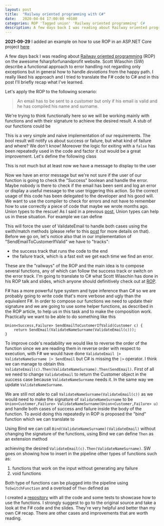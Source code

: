 ```yaml
---
layout: post
title:  "Railway oriented programming with C#"
date:   2020-04-04 17:00:00 +0100
categories: ROP 'Tagged union' 'Railway oriented programming' C#
description: A few days back I was reading about Railway oriented programming
---
```


**2021-09-29** I added an example on how to use ROP in an ASP.NET Core project [here](2021-09-29-ROP-in-ASPNET-core.md)

A few days back I was reading about [Railway oriented programming](https://fsharpforfunandprofit.com/rop/) (ROP) on the awesome fsharpforfunandprofit website. Scott Wlaschin (SW) describe a functional approach to error handling not regarding only exceptions but in general how to handle *deviations* from the happy path. I really liked his approach and I tried to translate the F# code to C# and in this post I'll briefly recap what I've learned.

Let's apply the ROP to the following scenario: 

>An email has to be sent to a customer but only if his email is valid and he has compiled his name and surname. 

We're trying to think functionally here so we will be working mainly with functions and with their signature to achieve the desired result. A stub of our functions could be

<script src="https://gist.github.com/davidelettieri/3bdbb6315d3a9e08a585a74974a2b712.js"></script>

This is a very simple and naive implementation of our requirements. The bool result will notify us about success or failure, but what kind of failure and where? We don't know! Moreover the logic for exiting with a `false` has been repeatedly used in the code and factor it out would be a great improvement. Let's define the following class

<script src="https://gist.github.com/davidelettieri/17fc206f87ec97d3ffd80d7ad25a1520.js"></script>

This is not much but at least now we have a message to display to the user

<script src="https://gist.github.com/davidelettieri/95ef8dbdb5eae0cd2714a64b366f7b57.js"></script>

Now we have an error message but we're not sure if the user of our function is going to check the "Success" boolean and handle the error. Maybe nobody is there to check if the email has been sent and log an error or display a useful message to the user triggering this action. So the correct usage of this code has been delegated to the developer and his good will. We want to use the compiler to check for errors and not have to remember how to use correctly a piece of code that maybe we wrote months ago. Union types to the rescue! As I said in a previous [post](/tagged/union/2020/03/25/a-tagged-union-example.html), Union types can help us in these situation. For example we can define

<script src="https://gist.github.com/davidelettieri/744df9e717240608ee3672e5df799544.js"></script>

This will force the user of ValidateEmail to handle both cases using the swith/match methods (please refer to this [post](/tagged/union/2020/03/25/a-tagged-union-example.html) for more details on that). Before we go on, let's notice also that in our implementation of "SendEmailToCustomerIfValid" we have to "tracks":
- the success track that runs the code to the end
- the failure track, which is a fast exit we get each time we find an error.

These are the "railways" of the ROP and the main idea is to compose several functions, any of which can follow the success track or switch on the error track. I'm going to translate to C# what Scott Wlaschin has done in his ROP talk and slides, which anyone should definitively check out at [ROP](https://fsharpforfunandprofit.com/rop/).

F# has a more powerful type system and type inference than C# so we are probably going to write code that's more verbose and ugly than the equivalent F#. In order to compose our functions we need to update their signature and we are going to use some helper functions, as described in the ROP article, to help us in this task and to make the composition work. Practically we want to be able to do something like this 

```
Union<Success,Failure> SendEmailToCustomerIfValid(Customer c) { 
    return SendEmail(ValidateNameSurname(ValidateEmail(c)));
}
```

To improve code's readability we would like to reverse the order of the function since we are reading them in reverse order with respect to execution, with F# we would have done `ValidateEmail |> ValidateNameSurname |> SendEmail` but C# is missing the `|>` operator. I think we can manage to obtain this `ValidateEmail(c).Then(ValidateNameSurname).Then(SendEmail)`. First of all we need to change `ValidateEmail` to return the Customer object in the success case because `ValidateNameSurname` needs it. In the same way we update `ValidateNameSurname`.

<script src="https://gist.github.com/davidelettieri/05924714163a02cfb7598be9634231c8.js"></script>

We are still not able to call `ValidateNameSurname(ValidateEmail(c))` as we would need to make the signature of `ValidateNameSurname` to be `Union<Customer,Failure> ValidateNameSurname(Union<Customer,Failure> u)` and handle both cases of success and failure inside the body of the function. To avoid doing this repeatedly in ROP is proposed the "bind" function which we can translate to 

<script src="https://gist.github.com/davidelettieri/05bcd14c55fe22be0841f740b9b55097.js"></script>

Using Bind we can call `Bind(ValidateNameSurname)(ValidateEmail)` without changing the signature of the functions, using Bind we can define `Then` as an extension method

<script src="https://gist.github.com/davidelettieri/7eed4df336c6fe9ed78ef52af838288b.js"></script>

achieving the desired `ValidateEmail(c).Then(ValidateNameSurname)`. SW goes on showing how to insert in the pipeline other types of functions such as:

1. functions that work on the input without generating any failure
2. void functions
	
Both type of functions can be plugged into the pipeline using `ToSwitchFunction` and a overload of `Then` defined as

<script src="https://gist.github.com/davidelettieri/a5b3918ec1ffbe863b88ac0eec874abf.js"></script>

I created a [repository](https://github.com/davidelettieri/ROP) with all the code and some tests to showcase how to use the functions. I strongly suggest to go to the original source and take a look at the F# code and the slides. They're very helpful and better than my own C# recap. There are other cases and improvements that are worth reading.